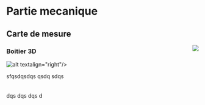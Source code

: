 # Partie mecanique 


## Carte de mesure

<img src="https://raw.githubusercontent.com/pt-tracker-gim/trackeurSolaire/master/docs/source/pic/PUTTY.PNG" align="right"/>

### Boitier 3D

 ![alt text](https://raw.githubusercontent.com/pt-tracker-gim/trackeurSolaire/master/docs/source/pic/PUTTY.PNG)align="right"/>

sfqsdqsdqs
qsdq
sdqs
<br> <br> <br> 
dqs
dqs
dqs
d

